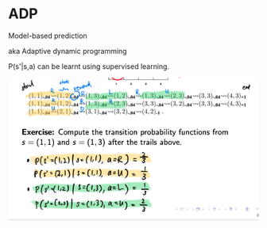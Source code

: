 # ADP

Model-based prediction

aka Adaptive dynamic programming

P(s'|s,a) can be learnt using supervised learning.

![adp](./adp.png)
